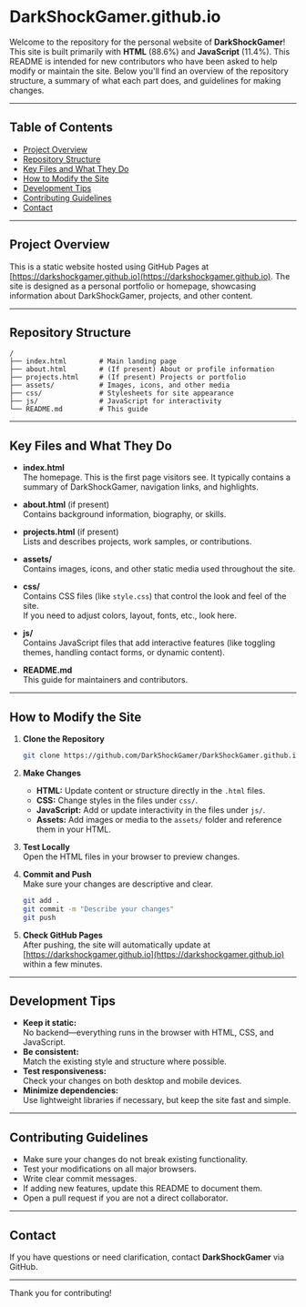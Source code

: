# DarkShockGamer.github.io

Welcome to the repository for the personal website of **DarkShockGamer**! This site is built primarily with **HTML** (88.6%) and **JavaScript** (11.4%). This README is intended for new contributors who have been asked to help modify or maintain the site. Below you'll find an overview of the repository structure, a summary of what each part does, and guidelines for making changes.

---

## Table of Contents

- [Project Overview](#project-overview)
- [Repository Structure](#repository-structure)
- [Key Files and What They Do](#key-files-and-what-they-do)
- [How to Modify the Site](#how-to-modify-the-site)
- [Development Tips](#development-tips)
- [Contributing Guidelines](#contributing-guidelines)
- [Contact](#contact)

---

## Project Overview

This is a static website hosted using GitHub Pages at [https://darkshockgamer.github.io](https://darkshockgamer.github.io). The site is designed as a personal portfolio or homepage, showcasing information about DarkShockGamer, projects, and other content.

---

## Repository Structure

```
/
├── index.html        # Main landing page
├── about.html        # (If present) About or profile information
├── projects.html     # (If present) Projects or portfolio
├── assets/           # Images, icons, and other media
├── css/              # Stylesheets for site appearance
├── js/               # JavaScript for interactivity
└── README.md         # This guide
```

---

## Key Files and What They Do

- **index.html**  
  The homepage. This is the first page visitors see. It typically contains a summary of DarkShockGamer, navigation links, and highlights.

- **about.html** (if present)  
  Contains background information, biography, or skills.

- **projects.html** (if present)  
  Lists and describes projects, work samples, or contributions.

- **assets/**  
  Contains images, icons, and other static media used throughout the site.

- **css/**  
  Contains CSS files (like `style.css`) that control the look and feel of the site.  
  If you need to adjust colors, layout, fonts, etc., look here.

- **js/**  
  Contains JavaScript files that add interactive features (like toggling themes, handling contact forms, or dynamic content).

- **README.md**  
  This guide for maintainers and contributors.

---

## How to Modify the Site

1. **Clone the Repository**
   ```sh
   git clone https://github.com/DarkShockGamer/DarkShockGamer.github.io.git
   ```

2. **Make Changes**
   - **HTML:** Update content or structure directly in the `.html` files.
   - **CSS:** Change styles in the files under `css/`.
   - **JavaScript:** Add or update interactivity in the files under `js/`.
   - **Assets:** Add images or media to the `assets/` folder and reference them in your HTML.

3. **Test Locally**  
   Open the HTML files in your browser to preview changes.

4. **Commit and Push**  
   Make sure your changes are descriptive and clear.
   ```sh
   git add .
   git commit -m "Describe your changes"
   git push
   ```

5. **Check GitHub Pages**  
   After pushing, the site will automatically update at [https://darkshockgamer.github.io](https://darkshockgamer.github.io) within a few minutes.

---

## Development Tips

- **Keep it static:**  
  No backend—everything runs in the browser with HTML, CSS, and JavaScript.
- **Be consistent:**  
  Match the existing style and structure where possible.
- **Test responsiveness:**  
  Check your changes on both desktop and mobile devices.
- **Minimize dependencies:**  
  Use lightweight libraries if necessary, but keep the site fast and simple.

---

## Contributing Guidelines

- Make sure your changes do not break existing functionality.
- Test your modifications on all major browsers.
- Write clear commit messages.
- If adding new features, update this README to document them.
- Open a pull request if you are not a direct collaborator.

---

## Contact

If you have questions or need clarification, contact **DarkShockGamer** via GitHub.

---

Thank you for contributing!
